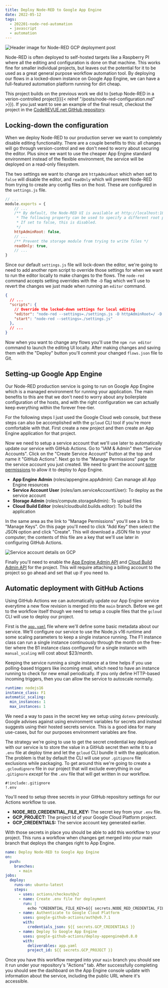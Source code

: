 ```yaml
---
title: Deploy Node-RED to Google App Engine
date: 2022-05-12
tags:
  - 202201-node-red-automation
  - javascript
  - automation
---
```


![Header image for Node-RED GCP deployment post](/deploy-node-red-gcp/header.png)

Node-RED is often deployed to self-hosted targets like a Raspberry PI where all the editing and configuration is done on that machine. This works fine for smaller individual projects, but leaves out the potential for it to be used as a great general purpose workflow automation tool. By deploying our flows in a locked-down instance on Google App Engine, we can have a full-featured automation platform running for dirt cheap.

This project builds on the previous work we did to [setup Node-RED in a verion-controlled project]({{< relref "/posts/node-red-configuration.md" >}}). If you just want to see an example of the final result, checkout the project in the [CodeREVUE.net GitHub repository](https://github.com/lurkshark/coderevue/tree/main/202201-node-red-automation).

## Locking-down the configuration

When we deploy Node-RED to our production server we want to completely disable editing functionality. There are a couple benefits to this: all changes will go through version-control and we don't need to worry about securing the editor. Plus since we want to use the cheaper App Engine standard environment instead of the flexible environment, the service will be deployed on a read-only filesystem.

The two settings we want to change are `httpAdminRoot` which when set to `false` will disable the editor, and `readOnly` which will prevent Node-RED from trying to create any config files on the host. These are configured in the `settings.js` file.

```js
// ...
module.exports = {
    // ...
    /** By default, the Node-RED UI is available at http://localhost:1880/
     * The following property can be used to specify a different root path.
     * If set to false, this is disabled.
     */
    httpAdminRoot: false,
    // ...
    /** Prevent the storage module from trying to write files */
    readOnly: true,
    // ...
}
```

Since our default `settings.js` file will lock-down the editor, we're going to need to add another npm script to override those settings for when we want to run the editor locally to make changes to the flows. The `node-red` command accepts setting overrides with the `-D` flag which we'll use to revert the changes we just made when running an `editor` command.

```json
{
  // ...
  "scripts": {
    // Override the locked-down settings for local editing
    "editor": "node-red --settings=./settings.js -D httpAdminRoot=/ -D readOnly=false",
    "start": "node-red --settings=./settings.js"
  },
  // ...
}
```

Now when you want to change any flows you'll use the `npm run editor` command to launch the editing UI locally. After making changes and saving them with the "Deploy" button you'll commit your changed `flows.json` file to Git.

## Setting-up Google App Engine

Our Node-RED production service is going to run on Google App Engine which is a managed environment for running your application. The main benefits to this are that we don't need to worry about any boilerplate configuration of the hosts, and with the right configuration we can actually keep everything within the forever free-tier.

For the following steps I just used the Google Cloud web console, but these steps can also be accomplished with the `gcloud` CLI tool if you're more comfortable with that. First create a new project and then create an App Engine application for that project.

Now we need to setup a service account that we'll use later to automatically update our service with GitHub Actions. Go to "IAM & Admin" then "Service Accounts". Click on the "Create Service Account" button at the top and name it "GitHub Actions". Next go to the "Manage Permissions" page for the service account you just created. We need to grant the account [some permissions](https://github.com/google-github-actions/deploy-appengine#via-google-github-actionsauth) to allow it to deploy to App Engine.

- **App Engine Admin** (roles/appengine.appAdmin): Can manage all App Engine resources
- **Service Account User** (roles/iam.serviceAccountUser): To deploy as the service account
- **Storage Admin** (roles/compute.storageAdmin): To upload files
- **Cloud Build Editor** (roles/cloudbuild.builds.editor): To build the application

In the same area as the link to "Manage Permissions" you'll see a link to "Manage Keys". On this page you'll need to click "Add Key" then select the JSON option and click "Create". This will download a JSON file to your computer; the contents of this file are a key that we'll use later in configuring GitHub Actions.

![Service account details on GCP](/deploy-node-red-gcp/service-account.png)

Finally you'll need to enable the [App Engine Admin API](https://console.developers.google.com/apis/api/appengine.googleapis.com/overview) and [Cloud Build Admin API](https://console.developers.google.com/apis/api/cloudbuild.googleapis.com/overview) for the project. This will require attaching a billing account to the project so go ahead and set that up if you need to.

## Automatic deployment with GitHub Actions

Using GitHub Actions we can automatically update our App Engine service everytime a new flow revision is merged into the `main` branch. Before we get to the workflow itself though we need to setup a couple files that the `gcloud` CLI will use to deploy our project.

First is the [`app.yaml`](https://cloud.google.com/appengine/docs/standard/nodejs/config/appref) file where we'll define some basic metadata about our service. We'll configure our service to use the Node.js v16 runtime and some scaling parameters to keep a single instance running. The F1 instance class can run a single instance continuously through the month on the free-tier where the B1 instance class configured for a single instance with `manual_scaling` will cost about $23/month.

Keeping the service running a single instance at a time helps if you use polling-based triggers like incoming email, which need to have an instance running to check for new email periodically. If you only define HTTP-based incoming triggers, then you can allow the service to autoscale normally.

```yaml
runtime: nodejs16
instance_class: F1
automatic_scaling:
  min_instances: 1
  max_instances: 1
```

We need a way to pass in the secret key we setup using `dotenv` previously. Google advises against using environment variables for secrets and instead suggests using their hosted secrets service. This is a good idea for many use-cases, but for our purposes environment variables are fine.

The strategy we're going to use to get the secret credential key deployed with our service is to store the value in a GitHub secret then write it to a `.env` file at deploy time and let the `gcloud` CLI bundle it with the application. The problem is that by default the CLI will use your `.gitignore` file exclusions while packaging. To get around this we're going to create a `.gcloudignore` file in our project that will exclude everything in our `.gitignore` _except_ for the `.env` file that will get written in our workflow.

```gitignore
#!include:.gitignore
!.env
```

You'll need to setup three secrets in your GitHub repository settings for our Actions workflow to use.

- **NODE_RED_CREDENTIAL_FILE_KEY:** The secret key from your `.env` file.
- **GCP_PROJECT:** The project Id of your Google Cloud Platform project.
- **GCP_CREDENTIALS:** The service account key generated earlier.

With those secrets in place you should be able to add this workflow to your project. This runs a workflow when changes get merged into your main branch that deploys the changes right to App Engine.

```yaml
name: Deploy Node-RED to Google App Engine
on:
  push:
    branches:
      - main
jobs:
  deploy:
    runs-on: ubuntu-latest
    steps:
      - uses: actions/checkout@v2
      - name: Create .env file for deployment
        run: |
          echo "CREDENTIAL_FILE_KEY=${{ secrets.NODE_RED_CREDENTIAL_FILE_KEY }}" >> .env
      - name: Authenticate to Google Cloud Platform
        uses: google-github-actions/auth@v0.7.1
        with:
          credentials_json: ${{ secrets.GCP_CREDENTIALS }}
      - name: Deploy to Google App Engine
        uses: google-github-actions/deploy-appengine@v0.8.0
        with:
          deliverables: app.yaml
          project_id: ${{ secrets.GCP_PROJECT }}
```

Once you have this workflow merged into your `main` branch you should see it run under your repository's "Actions" tab. After successfully completing you should see the dashboard on the App Engine console update with information about the service, including the public URL where it's accessible.
